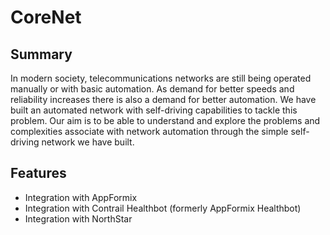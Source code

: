 CoreNet
=======

Summary
-------

In modern society, telecommunications networks are still being operated manually or with basic automation. As demand for better speeds and reliability increases there is also a demand for better automation. We have built an automated network with self-driving capabilities to tackle this problem. Our aim is to be able to understand and explore the problems and complexities associate with network automation through the simple self-driving network we have built.

Features
--------

- Integration with AppFormix
- Integration with Contrail Healthbot (formerly AppFormix Healthbot)
- Integration with NorthStar
